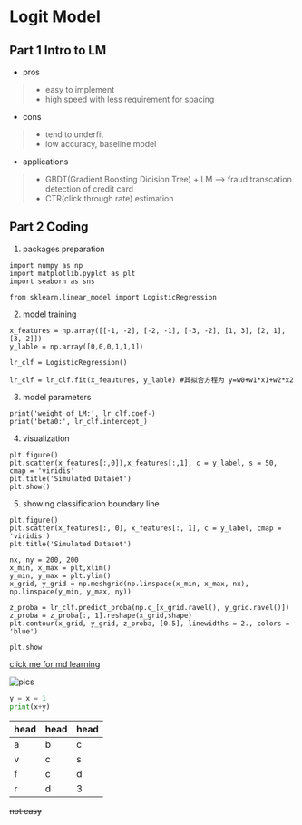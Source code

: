 # Logit Model

## **Part 1 Intro to LM**

 -  pros
>   - easy to implement
>   - high speed with less requirement for spacing

 - cons
>  - tend to underfit
>  - low accuracy, baseline model

 - applications
> - GBDT(Gradient Boosting Dicision Tree) + LM --> fraud transcation detection of credit card
> - CTR(click through rate) estimation
  
## **Part 2 Coding**

1. packages preparation
```
import numpy as np
import matplotlib.pyplot as plt
import seaborn as sns

from sklearn.linear_model import LogisticRegression
```

2. model training
```
x_features = np.array([[-1, -2], [-2, -1], [-3, -2], [1, 3], [2, 1], [3, 2]])
y_lable = np.array([0,0,0,1,1,1])

lr_clf = LogisticRegression()

lr_clf = lr_clf.fit(x_feautures, y_lable) #其拟合方程为 y=w0+w1*x1+w2*x2
```

3. model parameters
```
print('weight of LM:', lr_clf.coef-)
print('beta0:', lr_clf.intercept_)

```

4. visualization
```
plt.figure()
plt.scatter(x_features[:,0]),x_features[:,1], c = y_label, s = 50, cmap = 'viridis'
plt.title('Simulated Dataset')
plt.show()
```

5. showing classification boundary line
```
plt.figure()
plt.scatter(x_features[:, 0], x_features[:, 1], c = y_label, cmap = 'viridis')
plt.title('Simulated Dataset')

nx, ny = 200, 200
x_min, x_max = plt,xlim()
y_min, y_max = plt.ylim()
x_grid, y_grid = np.meshgrid(np.linspace(x_min, x_max, nx), np.linspace(y_min, y_max, ny))

z_proba = lr_clf.predict_proba(np.c_[x_grid.ravel(), y_grid.ravel()])
z_proba = z_proba[:, 1].reshape(x_grid,shape)
plt.contour(x_grid, y_grid, z_proba, [0.5], linewidths = 2., colors = 'blue')

plt.show
```





[click me for md learning](https://www.youtube.com/watch?v=eJojC3lSkwg&t=105s)

![pics](https://picsome.photos)

```Python
y = x = 1
print(x+y)
```


|head| head|head|
|---|---|---|
|a|b|c|
|v|c|s|
|f|c|d|
|r|d|3|


~~not easy~~

